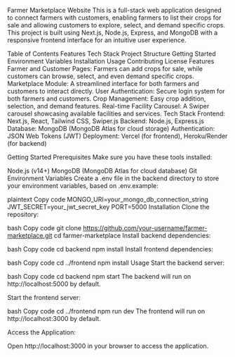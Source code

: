 Farmer Marketplace Website
This is a full-stack web application designed to connect farmers with customers, enabling farmers to list their crops for sale and allowing customers to explore, select, and demand specific crops. This project is built using Next.js, Node.js, Express, and MongoDB with a responsive frontend interface for an intuitive user experience.

Table of Contents
Features
Tech Stack
Project Structure
Getting Started
Environment Variables
Installation
Usage
Contributing
License
Features
Farmer and Customer Pages: Farmers can add crops for sale, while customers can browse, select, and even demand specific crops.
Marketplace Module: A streamlined interface for both farmers and customers to interact directly.
User Authentication: Secure login system for both farmers and customers.
Crop Management: Easy crop addition, selection, and demand features.
Real-time Facility Carousel: A Swiper carousel showcasing available facilities and services.
Tech Stack
Frontend: Next.js, React, Tailwind CSS, Swiper.js
Backend: Node.js, Express.js
Database: MongoDB (MongoDB Atlas for cloud storage)
Authentication: JSON Web Tokens (JWT)
Deployment: Vercel (for frontend), Heroku/Render (for backend)

Getting Started
Prerequisites
Make sure you have these tools installed:

Node.js (v14+)
MongoDB (MongoDB Atlas for cloud database)
Git
Environment Variables
Create a .env file in the backend directory to store your environment variables, based on .env.example:

plaintext
Copy code
MONGO_URI=your_mongo_db_connection_string
JWT_SECRET=your_jwt_secret_key
PORT=5000
Installation
Clone the repository:

bash
Copy code
git clone https://github.com/your-username/farmer-marketplace.git
cd farmer-marketplace
Install backend dependencies:

bash
Copy code
cd backend
npm install
Install frontend dependencies:

bash
Copy code
cd ../frontend
npm install
Usage
Start the backend server:

bash
Copy code
cd backend
npm start
The backend will run on http://localhost:5000 by default.

Start the frontend server:

bash
Copy code
cd ../frontend
npm run dev
The frontend will run on http://localhost:3000 by default.

Access the Application:

Open http://localhost:3000 in your browser to access the application.


